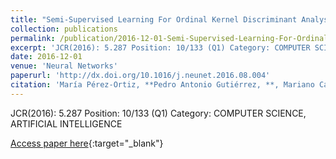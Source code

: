 ```yaml
---
title: "Semi-Supervised Learning For Ordinal Kernel Discriminant Analysis"
collection: publications
permalink: /publication/2016-12-01-Semi-Supervised-Learning-For-Ordinal-Kernel-Discriminant-Analysis
excerpt: 'JCR(2016): 5.287 Position: 10/133 (Q1) Category: COMPUTER SCIENCE, ARTIFICIAL INTELLIGENCE'
date: 2016-12-01
venue: 'Neural Networks'
paperurl: 'http://dx.doi.org/10.1016/j.neunet.2016.08.004'
citation: 'María Pérez-Ortiz, **Pedro Antonio Gutiérrez, **, Mariano Carbonero-Ruz, César Hervás-Martínez, &quot;Semi-Supervised Learning For Ordinal Kernel Discriminant Analysis.&quot; Neural Networks, Vol. 84, 2016, pp.57--66.'
---
```

JCR(2016): 5.287 Position: 10/133 (Q1) Category: COMPUTER SCIENCE, ARTIFICIAL INTELLIGENCE

[Access paper here](http://dx.doi.org/10.1016/j.neunet.2016.08.004){:target="_blank"}

